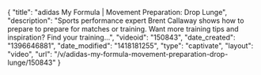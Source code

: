 {
    "title": "adidas My Formula | Movement Preparation: Drop Lunge",
    "description": "Sports performance expert Brent Callaway shows how to prepare to prepare for matches or training. Want more training tips and inspiration? Find your training...",
    "videoid": "150843",
    "date_created": "1396646881",
    "date_modified": "1418181255",
    "type": "captivate",
    "layout": "video",
    "url": "\/v\/adidas-my-formula-movement-preparation-drop-lunge\/150843"
}